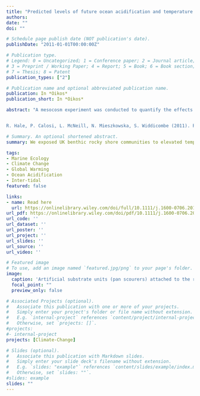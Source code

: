 ```yaml
---
title: "Predicted levels of future ocean acidification and temperature rise could alter community structure and biodiversity in marine benthic communities"
authors:
date: ""
doi: ""

# Schedule page publish date (NOT publication's date).
publishDate: "2011-01-01T00:00:00Z"

# Publication type.
# Legend: 0 = Uncategorized; 1 = Conference paper; 2 = Journal article;
# 3 = Preprint / Working Paper; 4 = Report; 5 = Book; 6 = Book section;
# 7 = Thesis; 8 = Patent
publication_types: ["2"]

# Publication name and optional abbreviated publication name.
publication: In *Oikos*
publication_short: In *Oikos*

abstract: "A mesocosm experiment was conducted to quantify the effects of reduced pH and elevated temperature on an intact marine invertebrate community. Standardised faunal communities, collected from the extreme low intertidal zone using artificial substrate units, were exposed to one of eight nominal treatments (four pH levels: 8.0, 7.7, 7.3 and 6.7, crossed with two temperature levels: 12 and 16°C). After 60 days exposure communities showed significant changes in structure and lower diversity in response to reduced pH. The response to temperature was more complex. At higher pH levels (8.0 and 7.7) elevated temperature treatments contained higher species abundances and diversity than the lower temperature treatments. In contrast, at lower pH levels (7.3 and 6.7), elevated temperature treatments had lower species abundances and diversity than lower temperature treatments. The species losses responsible for these changes in community structure and diversity were not randomly distributed across the different phyla examined. Molluscs showed the greatest reduction in abundance and diversity in response to low pH and elevated temperature, whilst annelid abundance and diversity was mostly unaffected by low pH and was higher at the elevated temperature. The arthropod response was between these two extremes with moderately reduced abundance and diversity at low pH and elevated temperature. Nematode abundance increased in response to low pH and elevated temperature, probably due to the reduction of ecological constraints, such as predation and competition, caused by a decrease in macrofaunal abundance. This community‐based mesocosm study supports previous suggestions, based on observations of direct physiological impacts, that ocean acidification induced changes in marine biodiversity will be driven by differential vulnerability within and between different taxonomical groups. This study also illustrates the importance of considering indirect effects that occur within multispecies assemblages when attempting to predict the consequences of ocean acidification and global warming on marine communities.


R. Hale, P. Calosi, L. McNeill, N. Mieszkowska, S. Widdicombe (2011). Predicted levels of future ocean acidification and temperature rise could alter community structure and biodiversity in marine benthic communities. Oikos, 120 (5), 661-674."

# Summary. An optional shortened abstract.
summary: We exposed UK benthic rocky shore communities to elevated temperature and low pH hypercapnia which resulted in changes in community abundance and diversity. Calcifying species were most vulnerable, Nematodes and Annelids were least vulnerable.  Indirect effects, such as reduction in predation and competition, in multispecies assemblages will have a large effect in communities, as well as the direct effects of ocean acidification and increased temperature.

tags:
- Marine Ecology
- Climate Change
- Global Warming
- Ocean Acidification
- Inter-tidal
featured: false

links:
- name: Read here
  url: https://onlinelibrary.wiley.com/doi/full/10.1111/j.1600-0706.2010.19469.x
url_pdf: https://onlinelibrary.wiley.com/doi/pdf/10.1111/j.1600-0706.2010.19469.x
url_code: ''
url_dataset: ''
url_poster: ''
url_project: ''
url_slides: ''
url_source: ''
url_video: ''

# Featured image
# To use, add an image named `featured.jpg/png` to your page's folder. 
image:
  caption: 'Artificial substrate units (pan scourers) attached to the rocky inter-tidal to collect a marine invertebrate community'
  focal_point: ""
  preview_only: false

# Associated Projects (optional).
#   Associate this publication with one or more of your projects.
#   Simply enter your project's folder or file name without extension.
#   E.g. `internal-project` references `content/project/internal-project/index.md`.
#   Otherwise, set `projects: []`.
#projects:
#- internal-project
projects: [Climate-Change]

# Slides (optional).
#   Associate this publication with Markdown slides.
#   Simply enter your slide deck's filename without extension.
#   E.g. `slides: "example"` references `content/slides/example/index.md`.
#   Otherwise, set `slides: ""`.
#slides: example
slides: ""
---
```

